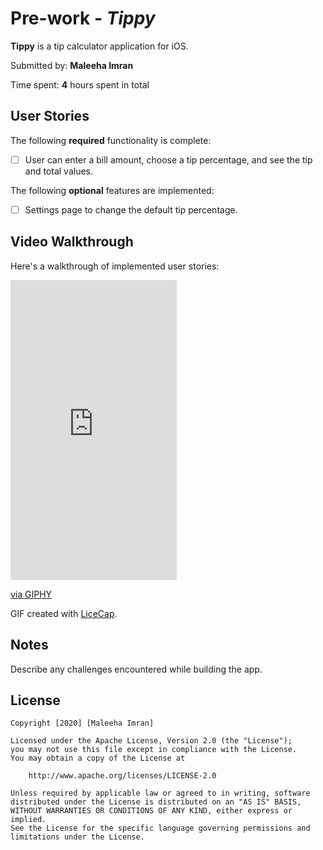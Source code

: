 # Pre-work - *Tippy*

**Tippy** is a tip calculator application for iOS.

Submitted by: **Maleeha Imran**

Time spent: **4** hours spent in total

## User Stories

The following **required** functionality is complete:

* [ ] User can enter a bill amount, choose a tip percentage, and see the tip and total values.

The following **optional** features are implemented:
* [ ] Settings page to change the default tip percentage.

## Video Walkthrough 

Here's a walkthrough of implemented user stories:

<iframe src="https://giphy.com/embed/M8zfo9VCUyf3nTyhUV" width="266" height="480" frameBorder="0" class="giphy-embed" allowFullScreen></iframe><p><a href="https://giphy.com/gifs/M8zfo9VCUyf3nTyhUV">via GIPHY</a></p>

GIF created with [LiceCap](http://www.cockos.com/licecap/).

## Notes

Describe any challenges encountered while building the app.

## License

    Copyright [2020] [Maleeha Imran]

    Licensed under the Apache License, Version 2.0 (the "License");
    you may not use this file except in compliance with the License.
    You may obtain a copy of the License at

        http://www.apache.org/licenses/LICENSE-2.0

    Unless required by applicable law or agreed to in writing, software
    distributed under the License is distributed on an "AS IS" BASIS,
    WITHOUT WARRANTIES OR CONDITIONS OF ANY KIND, either express or implied.
    See the License for the specific language governing permissions and
    limitations under the License.
